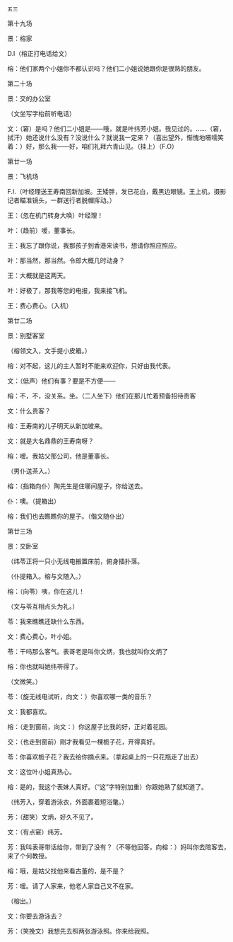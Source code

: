     五三 

   第十九场

   景：榕家

   D.I（榕正打电话给文）

   榕：他们家两个小姐你不都认识吗？他们二小姐说她跟你是很熟的朋友。

   第二十场

   景：交的办公室

   （文坐写字枱前听电话）

   文：（窘）是吗？他们二小姐是——哦，就是叶纬芳小姐。我见过的。……（窘，拭汗）她还说什么没有？没说什么？就说我一定来？（喜出望外，惭愧地嗫嚅笑着：）好，那么我——好，咱们礼拜六青山见。（挂上）（F.O）

   第廿一场

   景：飞机场

   F.I.（叶经理送王寿南回新加坡。王矮胖，发已花白，戴黑边眼镜。王上机，摄影记者瞄准镜头，一群送行者脱帽挥动。）

   王：（忽在机门转身大唤）叶经理！

   叶：（趋前）嗳，董事长。

   王：我忘了跟你说，我那孩子到香港来读书，想请你照应照应。

   叶：那当然，那当然。令郎大概几时动身？

   王：大概就是这两天。

   叶：好极了，那我等您的电报，我来接飞机。

   王：费心费心。（入机）

   第廿二场

   景：别墅客室

   （榕领文入，文手提小皮箱。）

   榕：对不起，这儿的主人暂时不能来欢迎你，只好由我代表。

   文：（低声）他们有事？要是不方便——

   榕：不，不，没关系。坐。（二人坐下）他们在那儿忙着预备招待贵客

   文：什么贵客？

   榕：王寿南的儿子明天从新加坡来。

   文：就是大名鼎鼎的王寿南呀？

   榕：嗳。我姑父那公司，他是董事长。

   （男仆送茶入。）

   榕：（指箱向仆）陶先生是住哪间屋子，你给送去。

   仆：噢。（提箱出）

   榕：我们也去瞧瞧你的屋子。（偕文随仆出）

   第廿三场

   景：交卧室

   （纬苓正将一只小无线电搬置床前，俯身插扑落。

   （仆提箱入。榕与文随入。）

   榕：（向苓）咦，你在这儿！

   （文与苓互相点头为礼。）

   苓：我来瞧瞧还缺什么东西。

   文：费心费心，叶小姐。

   苓：干吗那么客气。表哥老是叫你文炳，我也就叫你文炳了

   榕：你也就叫她纬苓得了。

   （文微笑。）

   苓：（旋无线电试听，向文：）你喜欢哪一类的音乐？

   文：我都喜欢。

   榕：（走到窗前，向文：）你这屋子比我的好，正对着花园。

   交：（也走到窗前）刚才我看见一棵栀子花，开得真好。

   苓：你喜欢栀子花？我去给你摘点来。（拿起桌上的一只花瓶走了出去）

   文：这位叶小姐真热心。

   榕：是的，我这个表妹人真好。（“这”字特别加重）你跟她熟了就知道了。

   （纬芳入，穿着游泳衣，外面裹着短浴氅。）

   芳：（甜笑）文炳，好久不见了。

   文：（有点窘）纬芳。

   芳：我叫表哥带话给你，带到了没有？（不等他回答，向榕：）妈叫你去陪客去，来了个何教授。

   榕：哦，是姑父找他来看古董的，是不是？

   芳：嗳。请了人家来，他老人家自己又不在家。

   （榕出。）

   文：你要去游泳去？

   芳：（笑挽文）我想先去照两张游泳照。你来给我照。

